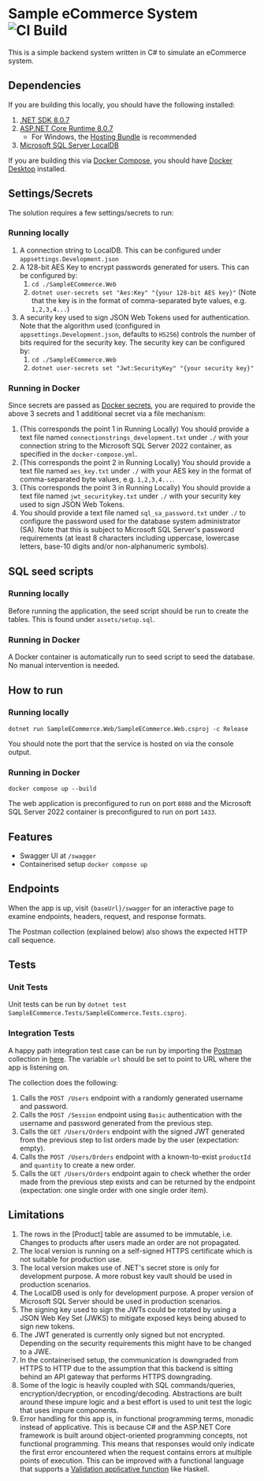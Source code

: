 # Sample eCommerce System ![CI Build](https://github.com/rexcfnghk/sample-ecommerce/actions/workflows/dotnet.yml/badge.svg)

This is a simple backend system written in C# to simulate an eCommerce system.

## Dependencies

If you are building this locally, you should have the following installed:

1. [.NET SDK 8.0.7](https://dotnet.microsoft.com/en-us/download/visual-studio-sdks)
2. [ASP.NET Core Runtime 8.0.7](https://dotnet.microsoft.com/en-us/download/dotnet/8.0)
    - For Windows, the [Hosting Bundle](https://dotnet.microsoft.com/en-us/download/dotnet/thank-you/runtime-aspnetcore-8.0.7-windows-hosting-bundle-installer) is recommended
3. [Microsoft SQL Server LocalDB](https://go.microsoft.com/fwlink/?linkid=2215160)

If you are building this via [Docker Compose](https://docs.docker.com/compose/), you should have [Docker Desktop](https://docs.docker.com/engine/install/) installed.

## Settings/Secrets

The solution requires a few settings/secrets to run:

### Running locally

1. A connection string to LocalDB. This can be configured under `appsettings.Development.json`
2. A 128-bit AES Key to encrypt passwords generated for users. This can be configured by:
    1. `cd ./SampleECommerce.Web`
    2. `dotnet user-secrets set "Aes:Key" "{your 128-bit AES key}"` (Note that the key is in the format of comma-separated byte values, e.g. `1,2,3,4...`)
3. A security key used to sign JSON Web Tokens used for authentication. Note that the algorithm used (configured in `appsettings.Development.json`, defaults to `HS256`) controls the number of bits required for the security key. The security key can be configured by:
    1. `cd ./SampleECommerce.Web`
    2. `dotnet user-secrets set "Jwt:SecurityKey" "{your security key}"`

### Running in Docker

Since secrets are passed as [Docker secrets](https://docs.docker.com/engine/swarm/secrets/), you are required to provide the above 3 secrets and 1 additional secret via a file mechanism:

1. (This corresponds the point 1 in Running Locally) You should provide a text file named `connectionstrings_development.txt` under `./` with your connection string to the Microsoft SQL Server 2022 container, as specified in the `docker-compose.yml`.
2. (This corresponds the point 2 in Running Locally) You should provide a text file named `aes_key.txt` under `./` with your AES key in the format of comma-separated byte values, e.g. `1,2,3,4...`.
3. (This corresponds the point 3 in Running Locally) You should provide a text file named `jwt_securitykey.txt` under `./` with your security key used to sign JSON Web Tokens.
4. You should provide a text file named `sql_sa_password.txt` under `./` to configure the password used for the database system administrator (SA). Note that this is subject to Microsoft SQL Server's password requirements (at least 8 characters including uppercase, lowercase letters, base-10 digits and/or non-alphanumeric symbols).

## SQL seed scripts

### Running locally

Before running the application, the seed script should be run to create the tables. This is found under `assets/setup.sql`.

### Running in Docker

A Docker container is automatically run to seed script to seed the database. No manual intervention is needed.

## How to run

### Running locally

`dotnet run SampleECommerce.Web/SampleECommerce.Web.csproj -c Release`

You should note the port that the service is hosted on via the console output.

### Running in Docker

`docker compose up --build`

The web application is preconfigured to run on port `8080` and the Microsoft SQL Server 2022 container is preconfigured to run on port `1433`.

## Features

- Swagger UI at `/swagger`
- Containerised setup `docker compose up`

## Endpoints

When the app is up, visit `{baseUrl}/swagger` for an interactive page to examine endpoints, headers, request, and response formats.

The Postman collection (explained below) also shows the expected HTTP call sequence.

## Tests

### Unit Tests

Unit tests can be run by `dotnet test SampleECommerce.Tests/SampleECommerce.Tests.csproj`.

### Integration Tests

A happy path integration test case can be run by importing the [Postman](https://www.postman.com/) collection in [here](./postman-collections/Sample%20ECommerce%20Happy%20Path%20Integration%20Test.postman_collection.json). The variable `url` should be set to point to URL where the app is listening on.

The collection does the following:

1. Calls the `POST /Users` endpoint with a randomly generated username and password.
2. Calls the `POST /Session` endpoint using `Basic` authentication with the username and password generated from the previous step.
3. Calls the `GET /Users/Orders` endpoint with the signed JWT generated from the previous step to list orders made by the user (expectation: empty).
4. Calls the `POST /Users/Orders` endpoint with a known-to-exist `productId` and `quantity` to create a new order.
5. Calls the `GET /Users/Orders` endpoint again to check whether the order made from the previous step exists and can be returned by the endpoint (expectation: one single order with one single order item).

## Limitations

1. The rows in the [Product] table are assumed to be immutable, i.e. Changes to products after users made an order are not propagated.
2. The local version is running on a self-signed HTTPS certificate which is not suitable for production use.
3. The local version makes use of .NET's secret store is only for development purpose. A more robust key vault should be used in production scenarios.
4. The LocalDB used is only for development purpose. A proper version of Microsoft SQL Server should be used in production scenarios.
5. The signing key used to sign the JWTs could be rotated by using a JSON Web Key Set (JWKS) to mitigate exposed keys being abused to sign new tokens.
6. The JWT generated is currently only signed but not encrypted. Depending on the security requirements this might have to be changed to a JWE.
7. In the containerised setup, the communication is downgraded from HTTPS to HTTP due to the assumption that this backend is sitting behind an API gateway that performs HTTPS downgrading.
8. Some of the logic is heavily coupled with SQL commands/queries, encryption/decryption, or encoding/decoding. Abstractions are built around these impure logic and a best effort is used to unit test the logic that uses impure components.
9. Error handling for this app is, in functional programming terms, monadic instead of applicative. This is because C# and the ASP.NET Core framework is built around object-oriented programming concepts, not functional programming. This means that responses would only indicate the first error encountered when the request contains errors at multiple points of execution. This can be improved with a functional language that supports a [Validation applicative function](https://hackage.haskell.org/package/validation-1.1.3/docs/Data-Validation.html) like Haskell.
